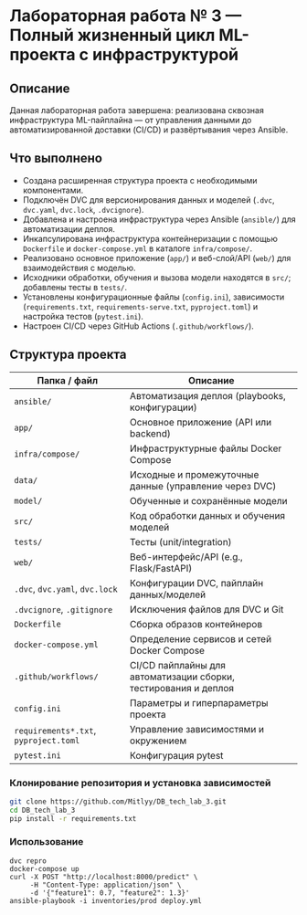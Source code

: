# Лабораторная работа № 3 — Полный жизненный цикл ML-проекта с инфраструктурой  

##  Описание
Данная лабораторная работа завершена: реализована сквозная инфраструктура ML-пайплайна — от управления данными до автоматизированной доставки (CI/CD) и развёртывания через Ansible.

##  Что выполнено
- Создана расширенная структура проекта с необходимыми компонентами.
- Подключён DVC для версионирования данных и моделей (`.dvc`, `dvc.yaml`, `dvc.lock`, `.dvcignore`).
- Добавлена и настроена инфраструктура через Ansible (`ansible/`) для автоматизации деплоя.
- Инкапсулирована инфраструктура контейнеризации с помощью `Dockerfile` и `docker-compose.yml` в каталоге `infra/compose/`.
- Реализовано основное приложение (`app/`) и веб-слой/API (`web/`) для взаимодействия с моделью.
- Исходники обработки, обучения и вызова модели находятся в `src/`; добавлены тесты в `tests/`.
- Установлены конфигурационные файлы (`config.ini`), зависимости (`requirements.txt`, `requirements-serve.txt`, `pyproject.toml`) и настройка тестов (`pytest.ini`).
- Настроен CI/CD через GitHub Actions (`.github/workflows/`).

##  Структура проекта

| Папка / файл                     | Описание                                                                 |
|----------------------------------|--------------------------------------------------------------------------|
| `ansible/`                       | Автоматизация деплоя (playbooks, конфигурации)                          |
| `app/`                           | Основное приложение (API или backend)                                   |
| `infra/compose/`                | Инфраструктурные файлы Docker Compose                                   |
| `data/`                         | Исходные и промежуточные данные (управление через DVC)                 |
| `model/`                        | Обученные и сохранённые модели                                           |
| `src/`                          | Код обработки данных и обучения моделей                                 |
| `tests/`                        | Тесты (unit/integration)                                                |
| `web/`                          | Веб-интерфейс/API (e.g., Flask/FastAPI)                                 |
| `.dvc`, `dvc.yaml`, `dvc.lock`  | Конфигурации DVC, пайплайн данных/моделей                              |
| `.dvcignore`, `.gitignore`       | Исключения файлов для DVC и Git                                         |
| `Dockerfile`                     | Сборка образов контейнеров                                              |
| `docker-compose.yml`             | Определение сервисов и сетей Docker Compose                             |
| `.github/workflows/`             | CI/CD пайплайны для автоматизации сборки, тестирования и деплоя        |
| `config.ini`                     | Параметры и гиперпараметры проекта                                      |
| `requirements*.txt`, `pyproject.toml` | Управление зависимостями и окружением                           |
| `pytest.ini`                     | Конфигурация pytest                                                     |

### Клонирование репозитория и установка зависимостей

```bash
git clone https://github.com/Mitlyy/DB_tech_lab_3.git
cd DB_tech_lab_3
pip install -r requirements.txt
```
### Использование
```
dvc repro
docker-compose up
curl -X POST "http://localhost:8000/predict" \
     -H "Content-Type: application/json" \
     -d '{"feature1": 0.7, "feature2": 1.3}'
ansible-playbook -i inventories/prod deploy.yml
```
